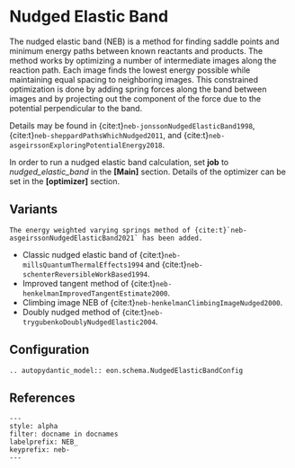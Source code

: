 # Nudged Elastic Band

The nudged elastic band (NEB) is a method for finding saddle points and minimum
energy paths between known reactants and products. The method works by
optimizing a number of intermediate images along the reaction path. Each image
finds the lowest energy possible while maintaining equal spacing to neighboring
images. This constrained optimization is done by adding spring forces along the
band between images and by projecting out the component of the force due to the
potential perpendicular to the band.

Details may be found in {cite:t}`neb-jonssonNudgedElasticBand1998`,
{cite:t}`neb-sheppardPathsWhichNudged2011`, and
{cite:t}`neb-asgeirssonExploringPotentialEnergy2018`.

In order to run a nudged elastic band calculation, set **job** to *nudged_elastic_band* in the
**[Main]** section. Details of the optimizer can be set in the **[optimizer]** section.

## Variants

```{versionadded} 2.0
The energy weighted varying springs method of {cite:t}`neb-asgeirssonNudgedElasticBand2021` has been added.
```

- Classic nudged elastic band of {cite:t}`neb-millsQuantumThermalEffects1994` and {cite:t}`neb-schenterReversibleWorkBased1994`.
- Improved tangent method of {cite:t}`neb-henkelmanImprovedTangentEstimate2000`.
- Climbing image NEB of {cite:t}`neb-henkelmanClimbingImageNudged2000`.
- Doubly nudged method of {cite:t}`neb-trygubenkoDoublyNudgedElastic2004`.

## Configuration

```{eval-rst}
.. autopydantic_model:: eon.schema.NudgedElasticBandConfig
```

## References

```{bibliography}
---
style: alpha
filter: docname in docnames
labelprefix: NEB_
keyprefix: neb-
---
```
